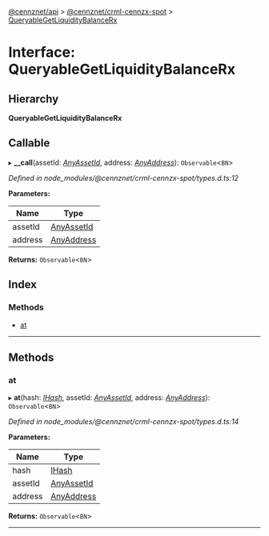 [@cennznet/api](../README.md) > [@cennznet/crml-cennzx-spot](../modules/_cennznet_crml_cennzx_spot.md) > [QueryableGetLiquidityBalanceRx](../interfaces/_cennznet_crml_cennzx_spot.queryablegetliquiditybalancerx.md)

# Interface: QueryableGetLiquidityBalanceRx

## Hierarchy

**QueryableGetLiquidityBalanceRx**

## Callable
▸ **__call**(assetId: *[AnyAssetId](../modules/_cennznet_crml_generic_asset.md#anyassetid)*, address: *[AnyAddress](../modules/_cennznet_crml_cennzx_spot.md#anyaddress)*): `Observable`<`BN`>

*Defined in node_modules/@cennznet/crml-cennzx-spot/types.d.ts:12*

**Parameters:**

| Name | Type |
| ------ | ------ |
| assetId | [AnyAssetId](../modules/_cennznet_crml_generic_asset.md#anyassetid) |
| address | [AnyAddress](../modules/_cennznet_crml_cennzx_spot.md#anyaddress) |

**Returns:** `Observable`<`BN`>

## Index

### Methods

* [at](_cennznet_crml_cennzx_spot.queryablegetliquiditybalancerx.md#at)

---

## Methods

<a id="at"></a>

###  at

▸ **at**(hash: *[IHash](_plugnet.ihash.md)*, assetId: *[AnyAssetId](../modules/_cennznet_crml_generic_asset.md#anyassetid)*, address: *[AnyAddress](../modules/_cennznet_crml_cennzx_spot.md#anyaddress)*): `Observable`<`BN`>

*Defined in node_modules/@cennznet/crml-cennzx-spot/types.d.ts:14*

**Parameters:**

| Name | Type |
| ------ | ------ |
| hash | [IHash](_plugnet.ihash.md) |
| assetId | [AnyAssetId](../modules/_cennznet_crml_generic_asset.md#anyassetid) |
| address | [AnyAddress](../modules/_cennznet_crml_cennzx_spot.md#anyaddress) |

**Returns:** `Observable`<`BN`>

___

